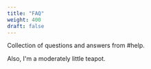 ```yaml
---
title: "FAQ"
weight: 400
draft: false
---
```


Collection of questions and answers from #help.


Also, I'm a moderately little teapot.